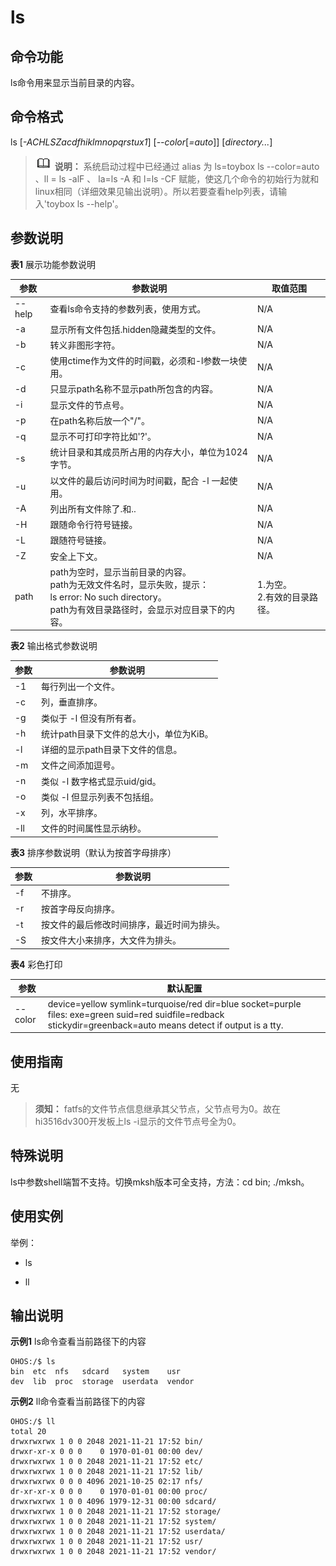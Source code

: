 # ls

## 命令功能

ls命令用来显示当前目录的内容。

## 命令格式

ls [_-ACHLSZacdfhiklmnopqrstux1_] [_--color_[_=auto_]] [_directory..._]

> ![icon-note.gif](public_sys-resources/icon-note.gif) **说明：**
>  系统启动过程中已经通过 alias 为 ls=toybox ls --color=auto 、ll = ls -alF 、 la=ls -A 和 l=ls -CF 赋能，使这几个命令的初始行为就和linux相同（详细效果见输出说明）。所以若要查看help列表，请输入'toybox ls --help'。

## 参数说明

**表1** 展示功能参数说明

| 参数   | 参数说明                                                     | 取值范围                      |
| ------ | ------------------------------------------------------------ | ----------------------------- |
| --help | 查看ls命令支持的参数列表，使用方式。                         | N/A                           |
| -a     | 显示所有文件包括.hidden隐藏类型的文件。                      | N/A                           |
| -b     | 转义非图形字符。                                             | N/A                           |
| -c     | 使用ctime作为文件的时间戳，必须和-l参数一块使用。            | N/A                           |
| -d     | 只显示path名称不显示path所包含的内容。                       | N/A                           |
| -i     | 显示文件的节点号。                                           | N/A                           |
| -p     | 在path名称后放一个"/"。                                      | N/A                           |
| -q     | 显示不可打印字符比如'?'。                                    | N/A                           |
| -s     | 统计目录和其成员所占用的内存大小，单位为1024字节。           | N/A                           |
| -u     | 以文件的最后访问时间为时间戳，配合&nbsp;-l&nbsp;一起使用。   | N/A                           |
| -A     | 列出所有文件除了.和..                                        | N/A                           |
| -H     | 跟随命令行符号链接。                                         | N/A                           |
| -L     | 跟随符号链接。                                               | N/A                           |
| -Z     | 安全上下文。                                                 | N/A                           |
| path   | path为空时，显示当前目录的内容。<br/>path为无效文件名时，显示失败，提示：<br/>ls&nbsp;error:&nbsp;No&nbsp;such&nbsp;directory。<br/>path为有效目录路径时，会显示对应目录下的内容。 | 1.为空。<br/>2.有效的目录路径。 |

**表2** 输出格式参数说明

| 参数    | 参数说明                                |
| ------- | --------------------------------------- |
| -1      | 每行列出一个文件。                      |
| -c      | 列，垂直排序。                          |
| -g      | 类似于&nbsp;-l&nbsp;但没有所有者。      |
| -h      | 统计path目录下文件的总大小，单位为KiB。 |
| -l      | 详细的显示path目录下文件的信息。        |
| -m      | 文件之间添加逗号。                      |
| -n      | 类似&nbsp;-l&nbsp;数字格式显示uid/gid。 |
| -o      | 类似&nbsp;-l&nbsp;但显示列表不包括组。  |
| -x      | 列，水平排序。                          |
| -ll     | 文件的时间属性显示纳秒。                |

**表3** 排序参数说明（默认为按首字母排序）

| 参数 | 参数说明                                   |
| ---- | ------------------------------------------ |
| -f   | 不排序。                                   |
| -r   | 按首字母反向排序。                         |
| -t   | 按文件的最后修改时间排序，最近时间为排头。 |
| -S   | 按文件大小来排序，大文件为排头。           |

**表4** 彩色打印

| 参数 | 默认配置                                   |
| ---- | ------------------------------------------ |
| --color  | device=yellow symlink=turquoise/red dir=blue socket=purple files: exe=green suid=red suidfile=redback stickydir=greenback=auto means detect if output is a tty. |

## 使用指南

  无

> **须知：**
> fatfs的文件节点信息继承其父节点，父节点号为0。故在hi3516dv300开发板上ls -i显示的文件节点号全为0。

## 特殊说明

ls中参数shell端暂不支持。切换mksh版本可全支持，方法：cd bin; ./mksh。

## 使用实例

举例：

- ls

- ll


## 输出说明

**示例1** ls命令查看当前路径下的内容

```
OHOS:/$ ls
bin  etc  nfs   sdcard   system    usr
dev  lib  proc  storage  userdata  vendor
```

**示例2** ll命令查看当前路径下的内容

```
OHOS:/$ ll
total 20
drwxrwxrwx 1 0 0 2048 2021-11-21 17:52 bin/
drwxr-xr-x 0 0 0    0 1970-01-01 00:00 dev/
drwxrwxrwx 1 0 0 2048 2021-11-21 17:52 etc/
drwxrwxrwx 1 0 0 2048 2021-11-21 17:52 lib/
drwxrwxrwx 0 0 0 4096 2021-10-25 02:17 nfs/
dr-xr-xr-x 0 0 0    0 1970-01-01 00:00 proc/
drwxrwxrwx 1 0 0 4096 1979-12-31 00:00 sdcard/
drwxrwxrwx 1 0 0 2048 2021-11-21 17:52 storage/
drwxrwxrwx 1 0 0 2048 2021-11-21 17:52 system/
drwxrwxrwx 1 0 0 2048 2021-11-21 17:52 userdata/
drwxrwxrwx 1 0 0 2048 2021-11-21 17:52 usr/
drwxrwxrwx 1 0 0 2048 2021-11-21 17:52 vendor/
```